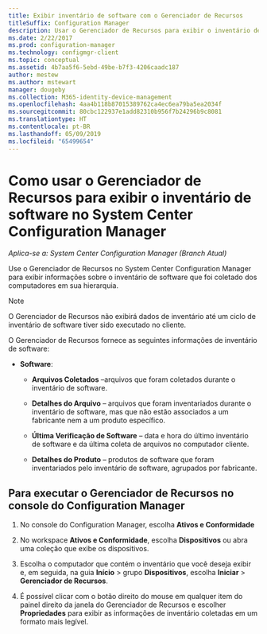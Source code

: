 ```yaml
---
title: Exibir inventário de software com o Gerenciador de Recursos
titleSuffix: Configuration Manager
description: Usar o Gerenciador de Recursos para exibir o inventário de software no System Center Configuration Manager.
ms.date: 2/22/2017
ms.prod: configuration-manager
ms.technology: configmgr-client
ms.topic: conceptual
ms.assetid: 4b7aa5f6-5ebd-49be-b7f3-4206caadc187
author: mestew
ms.author: mstewart
manager: dougeby
ms.collection: M365-identity-device-management
ms.openlocfilehash: 4aa4b118b87015389762ca4ec6ea79ba5ea2034f
ms.sourcegitcommit: 80cbc122937e1add82310b956f7b24296b9c8081
ms.translationtype: HT
ms.contentlocale: pt-BR
ms.lasthandoff: 05/09/2019
ms.locfileid: "65499654"
---
```

# <a name="how-to-use-resource-explorer-to-view-software-inventory-in-system-center-configuration-manager"></a>Como usar o Gerenciador de Recursos para exibir o inventário de software no System Center Configuration Manager

*Aplica-se a: System Center Configuration Manager (Branch Atual)*

Use o Gerenciador de Recursos no System Center Configuration Manager para exibir informações sobre o inventário de software que foi coletado dos computadores em sua hierarquia.  

> [!NOTE]  
>  O Gerenciador de Recursos não exibirá dados de inventário até um ciclo de inventário de software tiver sido executado no cliente.  

 O Gerenciador de Recursos fornece as seguintes informações de inventário de software:  

-   **Software**:  

    -   **Arquivos Coletados** –arquivos que foram coletados durante o inventário de software.  

    -   **Detalhes do Arquivo** – arquivos que foram inventariados durante o inventário de software, mas que não estão associados a um fabricante nem a um produto específico.  

    -   **Última Verificação de Software** – data e hora do último inventário de software e da última coleta de arquivos no computador cliente.  

    -   **Detalhes do Produto** – produtos de software que foram inventariados pelo inventário de software, agrupados por fabricante.  

## <a name="to-run-resource-explorer-from-the-configuration-manager-console"></a>Para executar o Gerenciador de Recursos no console do Configuration Manager  

1.  No console do Configuration Manager, escolha **Ativos e Conformidade**

2.  No workspace **Ativos e Conformidade**, escolha **Dispositivos** ou abra uma coleção que exibe os dispositivos.  

3.  Escolha o computador que contém o inventário que você deseja exibir e, em seguida, na guia **Início** > grupo **Dispositivos**, escolha **Iniciar** > **Gerenciador de Recursos**.

4.  É possível clicar com o botão direito do mouse em qualquer item do painel direito da janela do Gerenciador de Recursos e escolher **Propriedades** para exibir as informações de inventário coletadas em um formato mais legível.  
 
